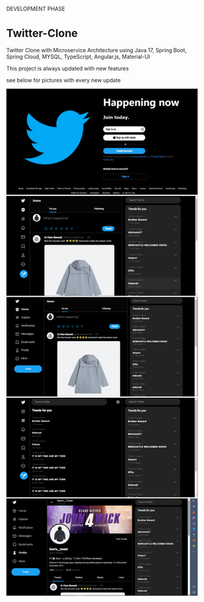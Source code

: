 DEVELOPMENT PHASE

# Twitter-Clone
Twitter Clone with Microservice Architecture using Java 17, Spring Boot, Spring Cloud, MYSQL, TypeScript, Angular.js, Material-UI

This project is always updated with new features

see below for pictures with every new update

<img src="https://github.com/Akinyemi-samuel/Twitter-Clone/blob/main/frontend/readme_img/twitter_logout.jpeg"/>

<img src="https://github.com/Akinyemi-samuel/Twitter-Clone/blob/main/frontend/readme_img/tweeticon1.png"/>

<img src="https://github.com/Akinyemi-samuel/Twitter-Clone/blob/main/frontend/readme_img/tweetbtn.png"/>

<img src="https://github.com/Akinyemi-samuel/Twitter-Clone/blob/main/frontend/readme_img/explore.png"/>

<img src="https://github.com/Akinyemi-samuel/Twitter-Clone/blob/main/frontend/readme_img/profilepage.png"/>

